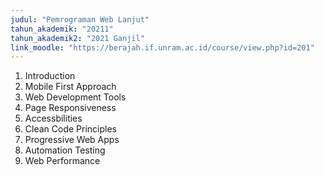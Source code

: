 ```yaml
---
judul: "Pemrograman Web Lanjut"
tahun_akademik: "20211"
tahun_akademik2: "2021 Ganjil"
link_moodle: "https://berajah.if.unram.ac.id/course/view.php?id=201"
---
```


1. Introduction
2. Mobile First Approach
3. Web Development Tools
4. Page Responsiveness
5. Accessbilities
6. Clean Code Principles
7. Progressive Web Apps
8. Automation Testing
9. Web Performance